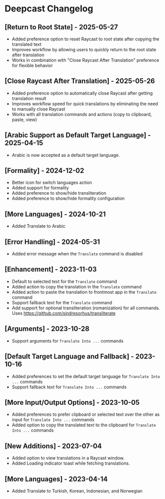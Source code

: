 # Deepcast Changelog

## [Return to Root State] - 2025-05-27

- Added preference option to reset Raycast to root state after copying the translated text
- Improves workflow by allowing users to quickly return to the root state after translation
- Works in combination with "Close Raycast After Translation" preference for flexible behavior

## [Close Raycast After Translation] - 2025-05-26

- Added preference option to automatically close Raycast after getting translation result
- Improves workflow speed for quick translations by eliminating the need to manually close Raycast
- Works with all translation commands and actions (copy to clipboard, paste, view)

## [Arabic Support as Default Target Language] - 2025-04-15

- Arabic is now accepted as a default target language.

## [Formality] - 2024-12-02

- Better icon for switch languages action
- Added support for formality
- Added preference to show/hide transliteration
- Added preference to show/hide formality configuration

## [More Languages] - 2024-10-21

- Added Translate to Arabic

## [Error Handling] - 2024-05-31

- Added error message when the `Translate` command is disabled

## [Enhancement] - 2023-11-03

- Default to selected text for the `Translate` command
- Added action to copy the translation in the `Translate` command
- Added action to paste the translation to frontmost app in the `Translate` command
- Support fallback text for the `Translate` command
- Add support for optional transliteration (romanization) for all commands. Uses https://github.com/sindresorhus/transliterate

## [Arguments] - 2023-10-28

- Support arguments for `Translate Into ...` commands

## [Default Target Language and Fallback] - 2023-10-16

- Added preferences to set the default target language for `Translate Into ...` commands
- Support fallback text for `Translate Into ...` commands

## [More Input/Output Options] - 2023-10-05

- Added preferences to prefer clipboard or selected text over the other as input for `Translate Into ...` commands
- Added option to copy the translated text to the clipboard for `Translate Into ...` commands

## [New Additions] - 2023-07-04

- Added option to view translations in a Raycast window.
- Added Loading indicator toast while fetching translations.

## [More Languages] - 2023-04-14

- Added Translate to Turkish, Korean, Indonesian, and Norwegian
